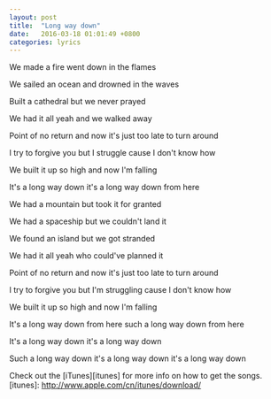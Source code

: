```yaml
---
layout: post
title:  "Long way down"
date:   2016-03-18 01:01:49 +0800
categories: lyrics
---
```

We made a fire went down in the flames

We sailed an ocean and drowned in the waves

Built a cathedral but we never prayed

We had it all yeah and we walked away

Point of no return and now it's just too late to turn around

I try to forgive you but I struggle cause I don't know how

We built it up so high and now I'm falling

It's a long way down it's a long way down from here

We had a mountain but took it for granted

We had a spaceship but we couldn't land it

We found an island but we got stranded

We had it all yeah who could've planned it

Point of no return and now it's just too late to turn 
around

I try to forgive you but I'm struggling cause I don't know how

We built it up so high and now I'm falling

It's a long way down from here such a long way down from 
here

It's a long way down it's a long way down

Such a long way down it's a long way down it's a long way down




Check out the [iTunes][itunes] for more info on how to get the songs.
[itunes]: http://www.apple.com/cn/itunes/download/

